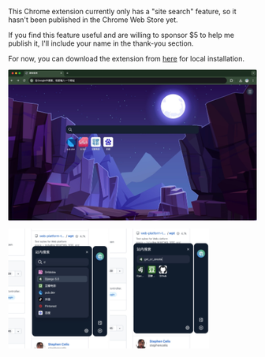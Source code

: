 This Chrome extension currently only has a "site search" feature, so it hasn't been published in the Chrome Web Store yet.

If you find this feature useful and are willing to sponsor $5 to help me publish it, I'll include your name in the thank-you section.

For now, you can download the extension from [here](https://github.com/Dog-Egg/browser-extension/releases) for local installation.

![screenshot0](./screenshots/0.jpg)

<div style="display: flex;">
  <img src="./screenshots/1.jpg" width="40%">
  <span>&nbsp;</span>
  <img src="./screenshots/2.jpg" width="40%">
</div>
